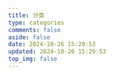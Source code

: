 ```yaml
---
title: 分类
type: categories
comments: false
aside: false
date: 2024-10-26 15:29:53
updated: 2024-10-26 15:29:53
top_img: false
---
```

